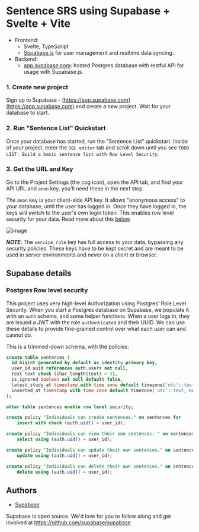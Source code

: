 # Sentence SRS using Supabase + Svelte + Vite

- Frontend:
  - Svelte, TypeScript
  - [Supabase.js](https://supabase.com/docs/library/getting-started) for user management and realtime data syncing.
- Backend:
  - [app.supabase.com](https://app.supabase.com/): hosted Postgres database with restful API for usage with Supabase.js.

### 1. Create new project

Sign up to Supabase - [https://app.supabase.com](https://app.supabase.com) and create a new project. Wait for your database to start.

### 2. Run "Sentence List" Quickstart

Once your database has started, run the "Sentence List" quickstart. Inside of your project, enter the `SQL editor` tab and scroll down until you see `TODO LIST: Build a basic sentence list with Row Level Security`.

### 3. Get the URL and Key

Go to the Project Settings (the cog icon), open the API tab, and find your API URL and `anon` key, you'll need these in the next step.

The `anon` key is your client-side API key. It allows "anonymous access" to your database, until the user has logged in. Once they have logged in, the keys will switch to the user's own login token. This enables row level security for your data. Read more about this [below](#postgres-row-level-security).

![image](https://user-images.githubusercontent.com/10214025/88916245-528c2680-d298-11ea-8a71-708f93e1ce4f.png)

**_NOTE_**: The `service_role` key has full access to your data, bypassing any security policies. These keys have to be kept secret and are meant to be used in server environments and never on a client or browser.

## Supabase details

### Postgres Row level security

This project uses very high-level Authorization using Postgres' Role Level Security.
When you start a Postgres database on Supabase, we populate it with an `auth` schema, and some helper functions.
When a user logs in, they are issued a JWT with the role `authenticated` and their UUID.
We can use these details to provide fine-grained control over what each user can and cannot do.

This is a trimmed-down schema, with the policies:

```sql
create table sentences (
  id bigint generated by default as identity primary key,
  user_id uuid references auth.users not null,
  text text check (char_length(text) > 3),
  is_ignored boolean not null default false,
  latest_study_at timestamp with time zone default timezone('utc'::text, now()) not null,
  inserted_at timestamp with time zone default timezone('utc'::text, now()) not null
);

alter table sentences enable row level security;

create policy "Individuals can create sentences." on sentences for
    insert with check (auth.uid() = user_id);

create policy "Individuals can view their own sentences. " on sentences for
    select using (auth.uid() = user_id);

create policy "Individuals can update their own sentences." on sentences for
    update using (auth.uid() = user_id);

create policy "Individuals can delete their own sentences." on sentences for
    delete using (auth.uid() = user_id);
```

## Authors

- [Supabase](https://supabase.com)

Supabase is open source. We'd love for you to follow along and get involved at https://github.com/supabase/supabase
